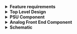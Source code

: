 <link href="style.css" rel="stylesheet"></link>
<details>
<summary>
  <b>Feature requirements</b>
</summary>

- Output waveforms

  - Sine (wave table)
  - Step (varied DC according to step settings)
  - Square (toggled GPIO)
  - Triangle (DAC generator)
  - Sawtooth (DAC generator)
  - Pulse
  - PWM
  - Random/WhiteNoise (DAC generator)

- ~Output waveform MUX/switch to redirect output from MCU pins to Output BNC connector (if needed)~

- Output waveform frequency adjust (using rotary encoder)

- Output waveform DC bias adjust with ext. dual supply PGA (using rotary encoder)

- Output waveform gain/attenuation adjust (using rotary encoder)

- ~Redirect output to internal digital filter (FMAC)~

- Display to show active output waveform and attributes (frequency, DC bias, amplitude, relative gain)

- Input BNC connector for control voltage (to set the output waveform amplitude, trigger the output waveform)

- Output BNC connector for output waveform. 50Ω impedance.

</details>

<details>
<summary>
  <b>Top Level Design</b>
</summary>
  <p><center><img src="diagrams/FunctionGeneratorM4_TopLevel.svg"></p>
</details>

<details>
<summary>
  <b>PSU Component</b>
</summary>
  <p><center><img src="diagrams/FunctionGeneratorM4_PSU.svg"></p>
</details>

<details>
<summary>
  <b>Analog Front End Component</b>
</summary>
  <p><center><img src="diagrams/FunctionGeneratorM4_AnalogFrontEnd.svg"></p>
</details>

<details>
<summary>
  <b>Schematic</b>
</summary>
  <p><a href="schema/FunctionGeneratorCortexM4.pdf">PDF Link</a></p>
<p><center><img src="schema/FunctionGeneratorCortexM4.svg"></p>
<p><center><img src="schema/PSU-PSU.svg"></p>
<p><center><img src="schema/MCU-MCU.svg"></p>
<p><center><img src="schema/AnalogOutput-AnalogOutput.svg"></p>
</details>
